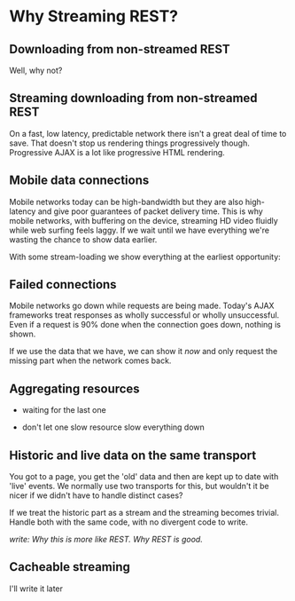 # Why Streaming REST?

## Downloading from non-streamed REST

Well, why not?

<figure data-demo="fast-ajax-discrete"></figure>

## Streaming downloading from non-streamed REST

On a fast, low latency, predictable network there isn't a great deal of time to save.
That doesn't stop us rendering things progressively though. Progressive AJAX is a lot
like progressive HTML rendering.

<figure data-demo="fast-ajax-progressive"></figure>

## Mobile data connections

Mobile networks today can be high-bandwidth but they are also high-latency and
give poor guarantees of packet delivery time. This is why mobile networks, with buffering
on the device, streaming HD video fluidly while web surfing feels laggy. If we wait until
we have everything we're wasting the chance to show data earlier.

<figure data-demo="mobile-discrete"></figure>

With some stream-loading we show everything at the earliest opportunity:

<figure data-demo="mobile-progressive"></figure>

## Failed connections

Mobile networks go down while requests are being made. Today's AJAX frameworks treat
responses as wholly successful or wholly unsuccessful. Even if a request is 90% done
when the connection goes down, nothing is shown.

<figure data-demo="mobile-fail-discrete"></figure>

If we use the data that we have, we can show it *now* and only request the missing
part when the network comes back.

<figure data-demo="mobile-fail-progressive"></figure>

## Aggregating resources

- waiting for the last one

<figure data-demo="aggregated-discrete"></figure>

- don't let one slow resource slow everything down

<figure data-demo="aggregated-progressive"></figure>

## Historic and live data on the same transport

You got to a page, you get the 'old' data and then are kept up
to date with 'live' events.
We normally use two transports for this, but wouldn't it be
nicer if we didn't have to handle distinct cases?

<figure data-demo="historic-and-live"></figure>

If we treat the historic part as a stream and the streaming
becomes trivial. Handle both with the same code, with no
divergent code to write.

*write: Why this is more like REST. Why REST is good.*

## Cacheable streaming

I'll write it later

<figure data-demo="slow-ajax-discrete"></figure>